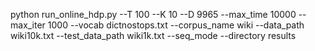python run_online_hdp.py --T 100 --K 10 --D 9965 --max_time 10000 --max_iter 1000 --vocab dictnostops.txt --corpus_name wiki --data_path wiki10k.txt --test_data_path wiki1k.txt --seq_mode --directory results